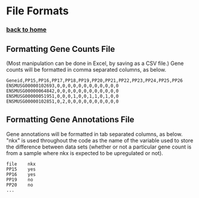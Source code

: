 # File Formats

### [back to home](index.md)

## Formatting Gene Counts File
(Most manipulation can be done in Excel, by saving as a CSV file.)
Gene counts will be formatted in comma separated columns, as below.
```
Geneid,PP15,PP16,PP17,PP18,PP19,PP20,PP21,PP22,PP23,PP24,PP25,PP26
ENSMUSG00000102693,0,0,0,0,0,0,0,0,0,0,0,0
ENSMUSG00000064842,0,0,0,0,0,0,0,0,0,0,0,0
ENSMUSG00000051951,0,0,0,1,0,0,1,1,0,1,0,0
ENSMUSG00000102851,0,2,0,0,0,0,0,0,0,0,0,0
```

## Formatting Gene Annotations File
Gene annotations will be formatted in tab separated columns, as below. "nkx" is used throughout the code as the name of the variable used to store the difference between data sets (whether or not a particular gene count is from a sample where nkx is expected to be upregulated or not).
```
file	nkx
PP15	yes
PP16	yes
PP19	no
PP20	no
...
```
